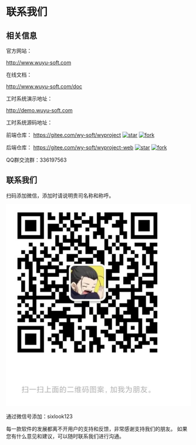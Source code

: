 # 联系我们

## 相关信息
官方网站：

http://www.wuyu-soft.com

在线文档：

http://www.wuyu-soft.com/doc


工时系统演示地址：

http://demo.wuyu-soft.com


工时系统源码地址：


前端仓库：  https://gitee.com/wy-soft/wyproject
[![star](https://gitee.com/wy-soft/wyproject-web/badge/star.svg?theme=white)](https://gitee.com/wy-soft/wyproject-web/stargazers)
[![fork](https://gitee.com/wy-soft/wyproject-web/badge/fork.svg?theme=white)](https://gitee.com/wy-soft/wyproject-web/members)


后端仓库：  https://gitee.com/wy-soft/wyproject-web  [![star](https://gitee.com/wy-soft/wyproject/badge/star.svg?theme=white)](https://gitee.com/wy-soft/wyproject/stargazers)
[![fork](https://gitee.com/wy-soft/wyproject/badge/fork.svg?theme=white)](https://gitee.com/wy-soft/wyproject/members)



QQ群交流群：336197563

## 联系我们

扫码添加微信，添加时请说明贵司名称和称呼。

![](cost/vx_images/465792615232607.png)


通过微信号添加：sixlook123



每一款软件的发展都离不开用户的支持和反馈，非常感谢支持我们的朋友。
如果您有什么意见和建议，可以随时联系我们进行沟通。


